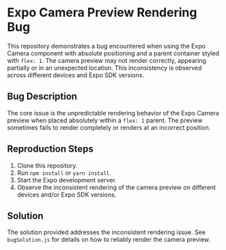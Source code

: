 # Expo Camera Preview Rendering Bug

This repository demonstrates a bug encountered when using the Expo Camera component with absolute positioning and a parent container styled with `flex: 1`. The camera preview may not render correctly, appearing partially or in an unexpected location. This inconsistency is observed across different devices and Expo SDK versions.

## Bug Description
The core issue is the unpredictable rendering behavior of the Expo Camera preview when placed absolutely within a `flex: 1` parent.  The preview sometimes fails to render completely or renders at an incorrect position.

## Reproduction Steps
1. Clone this repository.
2. Run `npm install` or `yarn install`.
3. Start the Expo development server.
4. Observe the inconsistent rendering of the camera preview on different devices and/or Expo SDK versions.

## Solution
The solution provided addresses the inconsistent rendering issue.  See `bugSolution.js` for details on how to reliably render the camera preview.